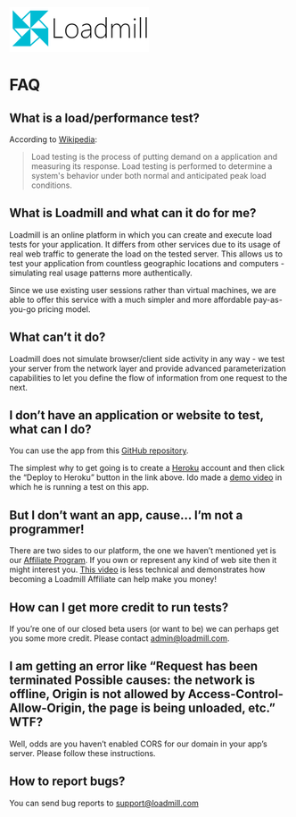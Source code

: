 ![](/assets/email_title_blue_black.png)

# FAQ

## What is a load/performance test?

According to [Wikipedia](https://en.wikipedia.org/wiki/Load_testing):
> Load testing is the process of putting demand on a application and measuring its response. Load testing is performed to determine a system's behavior under both normal and anticipated peak load conditions.

## What is Loadmill and what can it do for me?

Loadmill is an online platform in which you can create and execute load tests for your application. It differs from other services due to its usage of real web traffic to generate the load on the tested server. This allows us to test your application from countless geographic locations and computers - simulating real usage patterns more authentically.

Since we use existing user sessions rather than virtual machines, we are able to offer this service with a much simpler and more affordable pay-as-you-go pricing model.

## What can’t it do?

Loadmill does not simulate browser/client side activity in any way - we test your server from the network layer and provide advanced parameterization capabilities to let you define the flow of information from one request to the next.

## I don’t have an application or website to test, what can I do?

You can use the app from this [GitHub repository](https://github.com/idoco/ghost-test-app#deploying-on-heroku).

The simplest why to get going is to create a [Heroku](https://www.heroku.com) account and then click the “Deploy to Heroku” button in the link above. Ido made a [demo video](https://www.youtube.com/watch?v=xls52YFvUno) in which he is running a test on this app.

## But I don’t want an app, cause… I’m not a programmer!

There are two sides to our platform, the one we haven’t mentioned yet is our [Affiliate Program](LINK_REQUIRED). If you own or represent any kind of web site then it might interest you. [This video](https://www.youtube.com/watch?v=6Effnw38oog) is less technical and demonstrates how becoming a Loadmill Affiliate can help make you money!

## How can I get more credit to run tests?
If you’re one of our closed beta users (or want to be) we can perhaps get you some more credit. Please contact [admin@loadmill.com](mailto:admin@loadmill.com).

## I am getting an error like “Request has been terminated Possible causes: the network is offline, Origin is not allowed by Access-Control-Allow-Origin, the page is being unloaded, etc.” WTF?

Well, odds are you haven’t enabled CORS for our domain in your app’s server. Please follow these instructions.

## How to report bugs?

You can send bug reports to [support@loadmill.com](mailto:support@loadmill.com)




